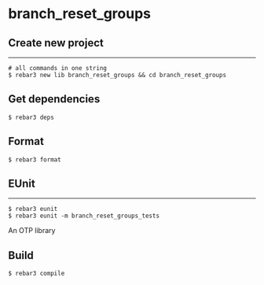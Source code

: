 branch_reset_groups
=====

## Create new project

----	
	
	# all commands in one string
	$ rebar3 new lib branch_reset_groups && cd branch_reset_groups
	
## Get dependencies
	$ rebar3 deps	

## Format
	$ rebar3 format
	
## EUnit
-----
	$ rebar3 eunit
	$ rebar3 eunit -m branch_reset_groups_tests

An OTP library

Build
-----

    $ rebar3 compile
